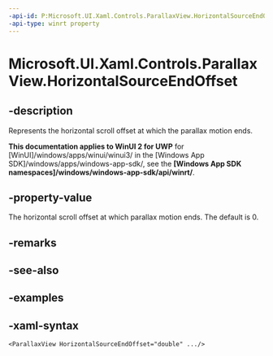 ```yaml
---
-api-id: P:Microsoft.UI.Xaml.Controls.ParallaxView.HorizontalSourceEndOffset
-api-type: winrt property
---
```

<!-- Property syntax.
public double HorizontalSourceEndOffset { get;  set; }
-->

# Microsoft.UI.Xaml.Controls.ParallaxView.HorizontalSourceEndOffset


## -description

Represents the horizontal scroll offset at which the parallax motion ends.


**This documentation applies to WinUI 2 for UWP** for [WinUI]/windows/apps/winui/winui3/ in the [Windows App SDK]/windows/apps/windows-app-sdk/, see the **[Windows App SDK namespaces]/windows/windows-app-sdk/api/winrt/**.

## -property-value

The horizontal scroll offset at which parallax motion ends. The default is 0.


## -remarks


## -see-also


## -examples


## -xaml-syntax

```xaml
<ParallaxView HorizontalSourceEndOffset="double" .../>
```


